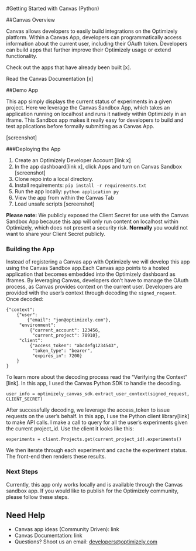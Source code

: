 #Getting Started with Canvas (Python)

##Canvas Overview

Canvas allows developers to easily build integrations on the Optimizely platform. Within a Canvas App, developers can programmatically access information about the current user, including their OAuth token. Developers can build apps that further improve their Optimizely usage or extend functionality. 

Check out the apps that have already been built [x].

Read the Canvas Documentation [x] 

##Demo App

This app simply displays the current status of experiments in a given project. Here we leverage the Canvas Sandbox App, which takes an application running on localhost and runs it natively within Optimizely in an iframe. This Sandbox app makes it really easy for developers to build and test applications before formally submitting as a Canvas App. 

[screenshot]

###Deploying the App
1. Create an Optimizely Developer Account [link x]
2. In the app dashboard[link x], click Apps and turn on Canvas Sandbox [screenshot]
3. Clone repo into a local directory.
4. Install requirements: `pip install -r requirements.txt`
5. Run the app locally: `python application py`
6. View the app from within the Canvas Tab
7. Load unsafe scripts [screenshot] 

**Please note:** We publicly exposed the Client Secret for use with the Canvas Sandbox App because this app will only run content on localhost within Optimizely, which does not present a security risk. <b> Normally</b> you would not want to share your Client Secret publicly. 

### Building the App

Instead of registering a Canvas app with Optimizely we will develop this app using the Canvas Sandbox app.Each Canvas app points to a hosted application that becomes embedded into the Optimizely dashboard as iframes. By leveraging Canvas, developers don’t have to manage the OAuth process, as Canvas provides context on the current user. Developers are provided with the user’s context through decoding the `signed_request`. Once decoded:
```
{"context":
    {"user":
        {"email": "jon@optimizely.com"},
     "environment":
         {"current_account": 123456,
          "current_project": 78910},
     "client":
         {"access_token": "abcdefg1234543",
          "token_type": "bearer",
          "expires_in": 7200}
    }
}
```
To learn more about the decoding process read the “Verifying the Context” [link]. In this app, I used the Canvas Python SDK to handle the decoding. 

```
user_info = optimizely_canvas_sdk.extract_user_context(signed_request, CLIENT_SECRET)
``` 
After successfully decoding, we leverage the access_token to issue requests on the user’s behalf. In this app, I use the Python client library[link] to make API calls. I make a call to query for all the user’s experiments given the current project_id. Use the client it looks like this:

`experiments = client.Projects.get(current_project_id).experiments()`

We then iterate through each experiment and cache the experiment status. The front-end then renders these results. 


### Next Steps

Currently, this app only works locally and is available through the Canvas sandbox app. If you would like to publish for the Optimizely community, please follow these steps. <steps>  


## Need Help

* Canvas app ideas (Community Driven): link 
* Canvas Documentation: link
* Questions? Shoot us an email: developers@optimizely.com

